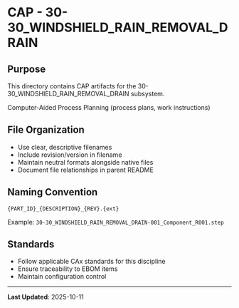 # CAP - 30-30_WINDSHIELD_RAIN_REMOVAL_DRAIN

## Purpose

This directory contains CAP artifacts for the 30-30_WINDSHIELD_RAIN_REMOVAL_DRAIN subsystem.

Computer-Aided Process Planning (process plans, work instructions)

## File Organization

- Use clear, descriptive filenames
- Include revision/version in filename
- Maintain neutral formats alongside native files
- Document file relationships in parent README

## Naming Convention

```
{PART_ID}_{DESCRIPTION}_{REV}.{ext}
```

Example: `30-30_WINDSHIELD_RAIN_REMOVAL_DRAIN-001_Component_R001.step`

## Standards

- Follow applicable CAx standards for this discipline
- Ensure traceability to EBOM items
- Maintain configuration control

---

**Last Updated**: 2025-10-11
